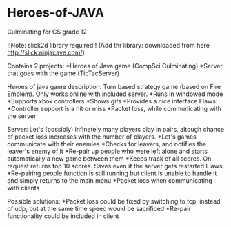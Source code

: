# Heroes-of-JAVA
Culminating for CS grade 12

!!Note: slick2d library required!!
(Add thr library: downloaded from here http://slick.ninjacave.com/)

Contains 2 projects:
	*Heroes of Java game (CompSci Culminating)
	*Server that goes with the game (TicTacServer)

Heroes of java game description:
Turn based strategy game (based on Fire Emblem). Only works online with included server.
	*Runs in windowed mode
	*Supports xbox controllers
	*Shows gifs
	*Provides a nice interface
Flaws:
	*Controller support is a hit or miss
	*Packet loss, while communicating with the server

Server:
Let's (possibly) infinetely many players play in pairs, altough chance of packet loss increases with the number of players.
	*Let's games communicate with their enemies
	*Checks for leavers, and notifies the leaver's enemy of it
	*Re-pair up people who were left alone and starts automatically a new game between them
	*Keeps track of all scores. On request returns top 10 scores. Saves even if the server gets restarted
Flaws:
	*Re-pairing people function is still running but client is unable to handle it and simply returns to the main menu
	*Packet loss when communicating with clients

Possible solutions:
	*Packet loss could be fixed by switching to tcp, instead of udp, but at the same time speed would be sacrificed
	*Re-pair functionality could be included in client

